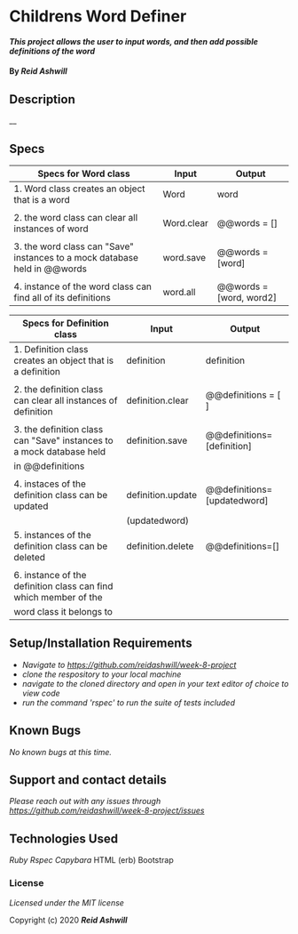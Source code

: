 # Childrens Word Definer

#### _This project allows the user to input words, and then add possible definitions of the word_

#### By _**Reid Ashwill**_

## Description

__
## Specs
| Specs  for Word class                                                          | Input         | Output                          |
|--------------------------------------------------------------------------------|---------------    |--------                     |
| 1. Word class creates an object that is a word                                 | Word              | word                        |
|                                                                                |                   |                             |
| 2. the word class can clear all instances of word                              | Word.clear        | @@words = []                |
|                                                                                |                   |                             |
| 3. the word class can "Save" instances to a mock database held in @@words      | word.save         | @@words = [word]            |
|                                                                                |                   |                             |
| 4. instance of the word class can find all of its definitions                  | word.all          | @@words = [word, word2]     |


| Specs for Definition class                                                     | Input             | Output                      |
|--------------------------------------------------------------------------------|---------------    |--------                     |
| 1. Definition class creates an object that is a definition                     | definition        | definition                  |
|                                                                                |                   |                             |
| 2. the definition class can clear all instances of definition                  | definition.clear  | @@definitions = [ ]         |
|                                                                                |                   |                             |
| 3. the definition class can "Save" instances to a mock database held           | definition.save   | @@definitions=[definition]  | 
|    in @@definitions                                                            |                   |                             |
|                                                                                |                   |                             |
| 4. instaces of the definition class can be updated                             | definition.update | @@definitions=[updatedword] |
|                                                                                |  (updatedword)    |                             |
| 5. instances of the definition class can be deleted                            | definition.delete | @@definitions=[]            |
|                                                                                |                   |                             |
| 6. instance of the definition class can find which member of the               |                   |                             |
|    word class it belongs to                                                    |                   |                             |



## Setup/Installation Requirements

* _Navigate to https://github.com/reidashwill/week-8-project_
* _clone the respository to your local machine_
* _navigate to the cloned directory and open in your text editor of choice to view code_
* _run the command 'rspec' to run the suite of tests included_



## Known Bugs

_No known bugs at this time._

## Support and contact details

_Please reach out with any issues through https://github.com/reidashwill/week-8-project/issues_

## Technologies Used

_Ruby_
_Rspec_
_Capybara_
HTML (erb)
Bootstrap

### License

*Licensed under the MIT license*

Copyright (c) 2020 **_Reid Ashwill_**